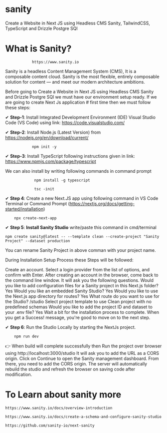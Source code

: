 # sanity
Create a Website in Next JS using Headless CMS Sanity, TailwindCSS, TypeScript and Drizzle Postgre SQl

# What is Sanity?

           		https://www.sanity.io

Sanity is a headless Content Management System (CMS), It is a composable content cloud. Sanity is the most flexible, entirely composable solution for content — and meet our modern architecture ambitions.


Before going to Create a Website in Next JS using Headless CMS Sanity and Drizzle Postgre SQl we must have our environment setup ready. If we are going to create Next Js application # first time then we must follow these steps:

✔ **Step-1**: Install Integrated Development Environment (IDE) Visual Studio Code (VS Code) using link:  https://code.visualstudio.com/

✔ **Step-2**: Install Node.js (Latest Version) from https://nodejs.org/en/download/current/ 

                npm init -y

✔ **Step-3**: Install TypeScript following instructions given in link: https://www.npmjs.com/package/typescript

   We can also install by writing following commands in command prompt

                 npm install -g typescript

                 tsc -init

✔  **Step 4**: Create a new Next.JS app using following command in VS Code Terminal or Command Prompt (https://nextjs.org/docs/getting-started/installation)

		npx create-next-app
 

✔  **Step 5**: **Install Sanity Studio** write/paste this command in cmd/terminal

	npm create sanity@latest -- --template clean --create-project "Sanity Project" --dataset production


You can rename Sanity Project in above comman with your project name.

During Installation Setup Process these Steps will be followed:

Create an account. Select a login provider from the list of options, and confirm with Enter. After creating an account in the browser, come back to the command line window.
It will ask you the following questions.
Would you like to add configuration files for a Sanity project in this Next.js folder? Yes
Would you like an embedded Sanity Studio? Yes
Would you like to use the Next.js app directory for routes? Yes
What route do you want to use for the Studio? /studio
Select project template to use Clean project with no predefined schemas
Would you like to add the project ID and dataset to your .env file? Yes
Wait a bit for the installation process to complete. When you get a Success! message, you're good to move on to the next step.


✔  **Step 6**: Run the Studio Locally by starting the NextJs project.

		npm run dev
 
  👉 When build will complete successfully then Run the project over browser using http://localhost:3000/studio It will ask you to add 
     the URL as a CORS origin. Click on Continue to open the Sanity management dashboard. From there, you need to add the CORS origin. 
     The server will automatically rebuild the studio and refresh the browser on saving code after modification.
    
 # To Learn about sanity more 

	https://www.sanity.io/docs/overview-introduction

	https://www.sanity.io/docs/create-a-schema-and-configure-sanity-studio

	https://github.com/sanity-io/next-sanity
